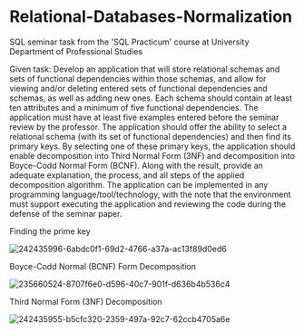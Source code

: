 # Relational-Databases-Normalization
SQL seminar task from the 'SQL Practicum' course at University Department of Professional Studies


Given task: Develop an application that will store relational schemas and sets of functional dependencies within those schemas, and allow for viewing and/or deleting entered sets of functional dependencies and schemas, as well as adding new ones. Each schema should contain at least ten attributes and a minimum of five functional dependencies. The application must have at least five examples entered before the seminar review by the professor. The application should offer the ability to select a relational schema (with its set of functional dependencies) and then find its primary keys. By selecting one of these primary keys, the application should enable decomposition into Third Normal Form (3NF) and decomposition into Boyce-Codd Normal Form (BCNF). Along with the result, provide an adequate explanation, the process, and all steps of the applied decomposition algorithm. The application can be implemented in any programming language/tool/technology, with the note that the environment must support executing the application and reviewing the code during the defense of the seminar paper.


Finding the prime key

![242435996-6abdc0f1-69d2-4766-a37a-ac13f89d0ed6](https://github.com/user-attachments/assets/8a5723f4-6469-4642-ae63-d3ff5b85fc3f)


Boyce-Codd Normal (BCNF) Form Decomposition 

![235660524-8707f6e0-d596-40c7-901f-d636b4b536c4](https://github.com/user-attachments/assets/03a41b50-b59f-45b0-ba2a-697d84f5edb6)


Third Normal Form (3NF) Decomposition

![242435955-b5cfc320-2359-497a-92c7-62ccb4705a6e](https://github.com/user-attachments/assets/0c3d0a06-4f3a-45a4-a1fa-ef6d5efe35e8)

